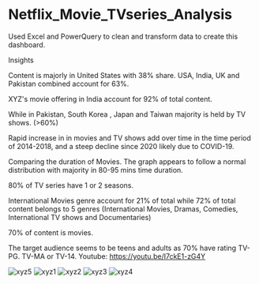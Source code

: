 # Netflix_Movie_TVseries_Analysis 

Used Excel and PowerQuery to clean and transform data to create this dashboard.

Insights

Content is majorly in United States with 38% share. USA, India, UK and Pakistan combined account for 63%.

XYZ's movie offering in India account for 92% of total content.

While in Pakistan, South Korea , Japan and Taiwan majority is held by TV shows. (>60%)

Rapid increase in in movies and TV shows add over time in the time period of 2014-2018, and a steep decline since 2020 likely due to COVID-19.

Comparing the duration of Movies. The graph appears to follow a normal distribution with majority in 80-95 mins time duration.

80% of TV series have 1 or 2 seasons.

International Movies genre account for 21% of total while 72% of total content belongs to 5 genres (International Movies, Dramas, Comedies, International TV shows and Documentaries)

70% of content is movies.

The target audience seems to be teens and adults as 70% have rating TV-PG. TV-MA or TV-14.
Youtube: https://youtu.be/I7ckE1-zG4Y

![xyz5](https://user-images.githubusercontent.com/78895659/225083541-d2e2e831-81c6-4b92-ad1e-7408f5c1b979.PNG)
![xyz1](https://user-images.githubusercontent.com/78895659/225083550-d9cc17ab-97c2-4ad6-9e66-fd4aa29fbf8d.PNG)
![xyz2](https://user-images.githubusercontent.com/78895659/225083556-a4d9847c-62d2-4312-a165-80806e1812bf.PNG)
![xyz3](https://user-images.githubusercontent.com/78895659/225083563-213e84bc-2723-40da-83ce-3fc762d1b72b.PNG)
![xyz4](https://user-images.githubusercontent.com/78895659/225083567-0c644d5a-a247-4fdf-a991-c4b3ddffb614.PNG)
